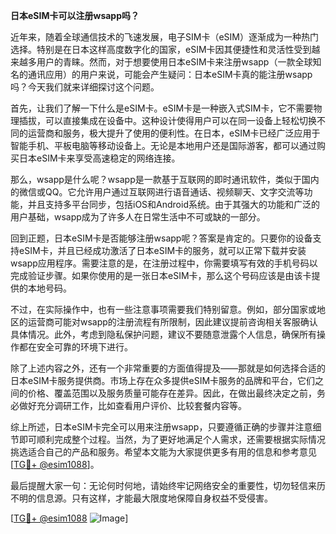 **日本eSIM卡可以注册wsapp吗？**

近年来，随着全球通信技术的飞速发展，电子SIM卡（eSIM）逐渐成为一种热门选择。特别是在日本这样高度数字化的国家，eSIM卡因其便捷性和灵活性受到越来越多用户的青睐。然而，对于想要使用日本eSIM卡来注册wsapp（一款全球知名的通讯应用）的用户来说，可能会产生疑问：日本eSIM卡真的能注册wsapp吗？今天我们就来详细探讨这个问题。

首先，让我们了解一下什么是eSIM卡。eSIM卡是一种嵌入式SIM卡，它不需要物理插拔，可以直接集成在设备中。这种设计使得用户可以在同一设备上轻松切换不同的运营商和服务，极大提升了使用的便利性。在日本，eSIM卡已经广泛应用于智能手机、平板电脑等移动设备上。无论是本地用户还是国际游客，都可以通过购买日本eSIM卡来享受高速稳定的网络连接。

那么，wsapp是什么呢？wsapp是一款基于互联网的即时通讯软件，类似于国内的微信或QQ。它允许用户通过互联网进行语音通话、视频聊天、文字交流等功能，并且支持多平台同步，包括iOS和Android系统。由于其强大的功能和广泛的用户基础，wsapp成为了许多人在日常生活中不可或缺的一部分。

回到正题，日本eSIM卡是否能够注册wsapp呢？答案是肯定的。只要你的设备支持eSIM卡，并且已经成功激活了日本eSIM卡的服务，就可以正常下载并安装wsapp应用程序。需要注意的是，在注册过程中，你需要填写有效的手机号码以完成验证步骤。如果你使用的是一张日本eSIM卡，那么这个号码应该是由该卡提供的本地号码。

不过，在实际操作中，也有一些注意事项需要我们特别留意。例如，部分国家或地区的运营商可能对wsapp的注册流程有所限制，因此建议提前咨询相关客服确认具体情况。此外，考虑到隐私保护问题，建议不要随意泄露个人信息，确保所有操作都在安全可靠的环境下进行。

除了上述内容之外，还有一个非常重要的方面值得提及——那就是如何选择合适的日本eSIM卡服务提供商。市场上存在众多提供eSIM卡服务的品牌和平台，它们之间的价格、覆盖范围以及服务质量可能存在差异。因此，在做出最终决定之前，务必做好充分调研工作，比如查看用户评价、比较套餐内容等。

综上所述，日本eSIM卡完全可以用来注册wsapp，只要遵循正确的步骤并注意细节即可顺利完成整个过程。当然，为了更好地满足个人需求，还需要根据实际情况挑选适合自己的产品和服务。希望本文能为大家提供更多有用的信息和参考意见[[TG💪+ @esim1088](https://t.me/s/esim1088)]。

最后提醒大家一句：无论何时何地，请始终牢记网络安全的重要性，切勿轻信来历不明的信息源。只有这样，才能最大限度地保障自身权益不受侵害。

[[TG💪+ @esim1088](https://t.me/s/esim1088) ![Image](https://i.postimg.cc/4NQfJmqS/Snipaste-2025-05-13-00-14-12.png)]